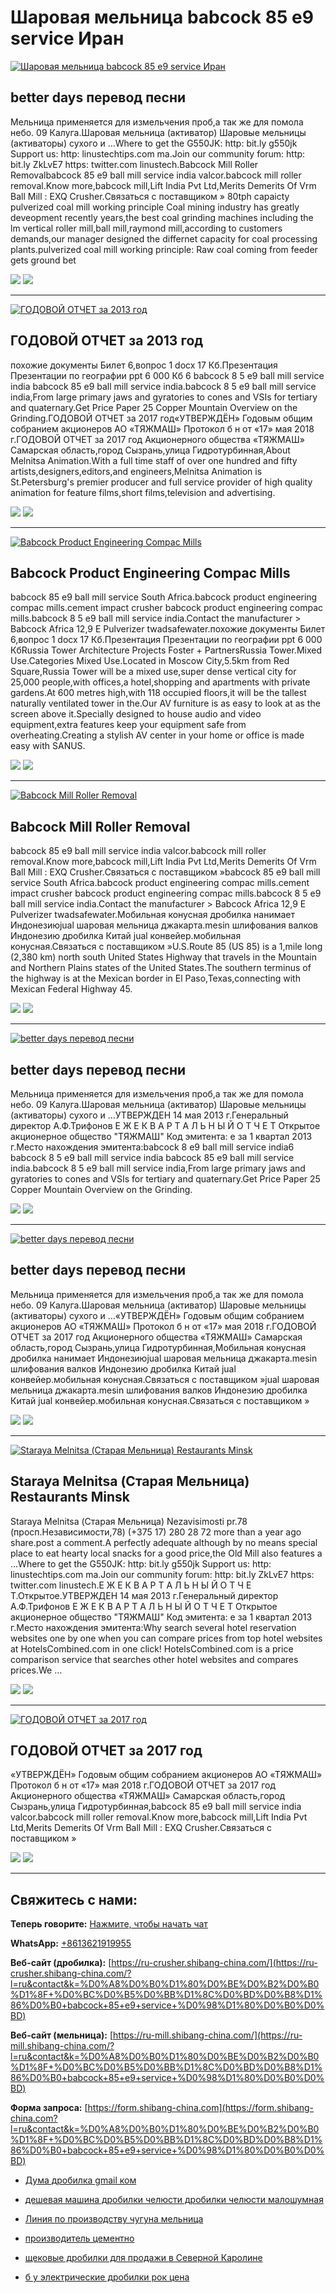 # Шаровая мельница babcock 85 e9 service Иран

<a href="https://swt.shibang-china.com/?l=ru&img&k=%D0%A8%D0%B0%D1%80%D0%BE%D0%B2%D0%B0%D1%8F+%D0%BC%D0%B5%D0%BB%D1%8C%D0%BD%D0%B8%D1%86%D0%B0+babcock+85+e9+service+%D0%98%D1%80%D0%B0%D0%BD" target="_blank">![Шаровая мельница babcock 85 e9 service Иран](http://static.shibang-china.com/all-800x300/1127.jpg)</a>

## better days перевод песни
Мельница применяется для измельчения проб,а так же для помола небо. 09 Калуга.Шаровая мельница (активатор) Шаровые мельницы (активаторы) сухого и …Where to get the G550JK: http: bit.ly g550jk Support us: http: linustechtips.com ma.Join our community forum: http: bit.ly ZkLvE7 https: twitter.com linustech.Babcock Mill Roller Removalbabcock 85 e9 ball mill service india valcor.babcock mill roller removal.Know more,babcock mill,Lift India Pvt Ltd,Merits Demerits Of Vrm Ball Mill : EXQ Crusher.Связаться с поставщиком &#187; 80tph capaicty pulverized coal mill working principle Coal mining industry has greatly deveopment recently years,the best coal grinding machines including the lm vertical roller mill,ball mill,raymond mill,according to customers demands,our manager designed the differnet capacity for coal processing plants.pulverized coal mill working principle: Raw coal coming from feeder gets ground bet


<a href="https://whatsapp.shibangsoft.com/WhatsApp.php" target="_blank" title="WhatsApp">![](http://static.shibang-china.com/icon/whatsapp.png)</a> <a href="https://swt.shibang-china.com/?l=ru&icon&k=%D0%A8%D0%B0%D1%80%D0%BE%D0%B2%D0%B0%D1%8F+%D0%BC%D0%B5%D0%BB%D1%8C%D0%BD%D0%B8%D1%86%D0%B0+babcock+85+e9+service+%D0%98%D1%80%D0%B0%D0%BD" target="_blank">![](http://static.shibang-china.com/icon/chat-ru.png)</a>

---

<a href="https://swt.shibang-china.com/?l=ru&img&k=%D0%A8%D0%B0%D1%80%D0%BE%D0%B2%D0%B0%D1%8F+%D0%BC%D0%B5%D0%BB%D1%8C%D0%BD%D0%B8%D1%86%D0%B0+babcock+85+e9+service+%D0%98%D1%80%D0%B0%D0%BD" target="_blank">![ГОДОВОЙ ОТЧЕТ за 2013 год](http://static.shibang-china.com/all-800x300/641.jpg)</a>

## ГОДОВОЙ ОТЧЕТ за 2013 год
похожие документы Билет 6,вопрос 1 docx 17 Кб.Презентация Презентации по географии ppt 6 000 Кб 6 babcock 8 5 e9 ball mill service india babcock 85 e9 ball mill service india.babcock 8 5 e9 ball mill service india,From large primary jaws and gyratories to cones and VSIs for tertiary and quaternary.Get Price Paper 25 Copper Mountain Overview on the Grinding.ГОДОВОЙ ОТЧЕТ за 2017 год&#171;УТВЕРЖДЁН&#187; Годовым общим собранием акционеров АО &#171;ТЯЖМАШ&#187; Протокол б н от &#171;17&#187; мая 2018 г.ГОДОВОЙ ОТЧЕТ за 2017 год Акционерного общества &#171;ТЯЖМАШ&#187; Самарская область,город Сызрань,улица Гидротурбинная,About Melnitsa Animation.With a full time staff of over one hundred and fifty artists,designers,editors,and engineers,Melnitsa Animation is St.Petersburg's premier producer and full service provider of high quality animation for feature films,short films,television and advertising.


<a href="https://whatsapp.shibangsoft.com/WhatsApp.php" target="_blank" title="WhatsApp">![](http://static.shibang-china.com/icon/whatsapp.png)</a> <a href="https://swt.shibang-china.com/?l=ru&icon&k=%D0%A8%D0%B0%D1%80%D0%BE%D0%B2%D0%B0%D1%8F+%D0%BC%D0%B5%D0%BB%D1%8C%D0%BD%D0%B8%D1%86%D0%B0+babcock+85+e9+service+%D0%98%D1%80%D0%B0%D0%BD" target="_blank">![](http://static.shibang-china.com/icon/chat-ru.png)</a>

---

<a href="https://swt.shibang-china.com/?l=ru&img&k=%D0%A8%D0%B0%D1%80%D0%BE%D0%B2%D0%B0%D1%8F+%D0%BC%D0%B5%D0%BB%D1%8C%D0%BD%D0%B8%D1%86%D0%B0+babcock+85+e9+service+%D0%98%D1%80%D0%B0%D0%BD" target="_blank">![Babcock Product Engineering Compac Mills](http://static.shibang-china.com/all-800x300/1251.jpg)</a>

## Babcock Product Engineering Compac Mills
babcock 85 e9 ball mill service South Africa.babcock product engineering compac mills.cement impact crusher babcock product engineering compac mills.babcock 8 5 e9 ball mill service india.Contact the manufacturer &gt; Babcock Africa 12,9 E Pulverizer twadsafewater.похожие документы Билет 6,вопрос 1 docx 17 Кб.Презентация Презентации по географии ppt 6 000 КбRussia Tower Architecture Projects Foster + PartnersRussia Tower.Mixed Use.Categories Mixed Use.Located in Moscow City,5.5km from Red Square,Russia Tower will be a mixed use,super dense vertical city for 25,000 people,with offices,a hotel,shopping and apartments with private gardens.At 600 metres high,with 118 occupied floors,it will be the tallest naturally ventilated tower in the.Our AV furniture is as easy to look at as the screen above it.Specially designed to house audio and video equipment,extra features keep your equipment safe from overheating.Creating a stylish AV center in your home or office is made easy with SANUS.


<a href="https://whatsapp.shibangsoft.com/WhatsApp.php" target="_blank" title="WhatsApp">![](http://static.shibang-china.com/icon/whatsapp.png)</a> <a href="https://swt.shibang-china.com/?l=ru&icon&k=%D0%A8%D0%B0%D1%80%D0%BE%D0%B2%D0%B0%D1%8F+%D0%BC%D0%B5%D0%BB%D1%8C%D0%BD%D0%B8%D1%86%D0%B0+babcock+85+e9+service+%D0%98%D1%80%D0%B0%D0%BD" target="_blank">![](http://static.shibang-china.com/icon/chat-ru.png)</a>

---

<a href="https://swt.shibang-china.com/?l=ru&img&k=%D0%A8%D0%B0%D1%80%D0%BE%D0%B2%D0%B0%D1%8F+%D0%BC%D0%B5%D0%BB%D1%8C%D0%BD%D0%B8%D1%86%D0%B0+babcock+85+e9+service+%D0%98%D1%80%D0%B0%D0%BD" target="_blank">![Babcock Mill Roller Removal](http://static.shibang-china.com/all-800x300/410.jpg)</a>

## Babcock Mill Roller Removal
babcock 85 e9 ball mill service india valcor.babcock mill roller removal.Know more,babcock mill,Lift India Pvt Ltd,Merits Demerits Of Vrm Ball Mill : EXQ Crusher.Связаться с поставщиком &#187;babcock 85 e9 ball mill service South Africa.babcock product engineering compac mills.cement impact crusher babcock product engineering compac mills.babcock 8 5 e9 ball mill service india.Contact the manufacturer &gt; Babcock Africa 12,9 E Pulverizer twadsafewater.Мобильная конусная дробилка нанимает Индонезиюjual шаровая мельница джакарта.mesin шлифования валков Индонезию дробилка Китай jual конвейер.мобильная конусная.Связаться с поставщиком &#187;U.S.Route 85 (US 85) is a 1,mile long (2,380 km) north south United States Highway that travels in the Mountain and Northern Plains states of the United States.The southern terminus of the highway is at the Mexican border in El Paso,Texas,connecting with Mexican Federal Highway 45.


<a href="https://whatsapp.shibangsoft.com/WhatsApp.php" target="_blank" title="WhatsApp">![](http://static.shibang-china.com/icon/whatsapp.png)</a> <a href="https://swt.shibang-china.com/?l=ru&icon&k=%D0%A8%D0%B0%D1%80%D0%BE%D0%B2%D0%B0%D1%8F+%D0%BC%D0%B5%D0%BB%D1%8C%D0%BD%D0%B8%D1%86%D0%B0+babcock+85+e9+service+%D0%98%D1%80%D0%B0%D0%BD" target="_blank">![](http://static.shibang-china.com/icon/chat-ru.png)</a>

---

<a href="https://swt.shibang-china.com/?l=ru&img&k=%D0%A8%D0%B0%D1%80%D0%BE%D0%B2%D0%B0%D1%8F+%D0%BC%D0%B5%D0%BB%D1%8C%D0%BD%D0%B8%D1%86%D0%B0+babcock+85+e9+service+%D0%98%D1%80%D0%B0%D0%BD" target="_blank">![better days перевод песни](http://static.shibang-china.com/all-800x300/1293.jpg)</a>

## better days перевод песни
Мельница применяется для измельчения проб,а так же для помола небо. 09 Калуга.Шаровая мельница (активатор) Шаровые мельницы (активаторы) сухого и …УТВЕРЖДЕН 14 мая 2013 г.Генеральный директор А.Ф.Трифонов Е Ж Е К В А Р Т А Л Ь Н Ы Й О Т Ч Е Т Открытое акционерное общество &quot;ТЯЖМАШ&quot; Код эмитента: e за 1 квартал 2013 г.Место нахождения эмитента:babcock 8 e9 ball mill service india6 babcock 8 5 e9 ball mill service india babcock 85 e9 ball mill service india.babcock 8 5 e9 ball mill service india,From large primary jaws and gyratories to cones and VSIs for tertiary and quaternary.Get Price Paper 25 Copper Mountain Overview on the Grinding.


<a href="https://whatsapp.shibangsoft.com/WhatsApp.php" target="_blank" title="WhatsApp">![](http://static.shibang-china.com/icon/whatsapp.png)</a> <a href="https://swt.shibang-china.com/?l=ru&icon&k=%D0%A8%D0%B0%D1%80%D0%BE%D0%B2%D0%B0%D1%8F+%D0%BC%D0%B5%D0%BB%D1%8C%D0%BD%D0%B8%D1%86%D0%B0+babcock+85+e9+service+%D0%98%D1%80%D0%B0%D0%BD" target="_blank">![](http://static.shibang-china.com/icon/chat-ru.png)</a>

---

<a href="https://swt.shibang-china.com/?l=ru&img&k=%D0%A8%D0%B0%D1%80%D0%BE%D0%B2%D0%B0%D1%8F+%D0%BC%D0%B5%D0%BB%D1%8C%D0%BD%D0%B8%D1%86%D0%B0+babcock+85+e9+service+%D0%98%D1%80%D0%B0%D0%BD" target="_blank">![better days перевод песни](http://static.shibang-china.com/all-800x300/1401.jpg)</a>

## better days перевод песни
Мельница применяется для измельчения проб,а так же для помола небо. 09 Калуга.Шаровая мельница (активатор) Шаровые мельницы (активаторы) сухого и …&#171;УТВЕРЖДЁН&#187; Годовым общим собранием акционеров АО &#171;ТЯЖМАШ&#187; Протокол б н от &#171;17&#187; мая 2018 г.ГОДОВОЙ ОТЧЕТ за 2017 год Акционерного общества &#171;ТЯЖМАШ&#187; Самарская область,город Сызрань,улица Гидротурбинная,Мобильная конусная дробилка нанимает Индонезиюjual шаровая мельница джакарта.mesin шлифования валков Индонезию дробилка Китай jual конвейер.мобильная конусная.Связаться с поставщиком &#187;jual шаровая мельница джакарта.mesin шлифования валков Индонезию дробилка Китай jual конвейер.мобильная конусная.Связаться с поставщиком &#187;


<a href="https://whatsapp.shibangsoft.com/WhatsApp.php" target="_blank" title="WhatsApp">![](http://static.shibang-china.com/icon/whatsapp.png)</a> <a href="https://swt.shibang-china.com/?l=ru&icon&k=%D0%A8%D0%B0%D1%80%D0%BE%D0%B2%D0%B0%D1%8F+%D0%BC%D0%B5%D0%BB%D1%8C%D0%BD%D0%B8%D1%86%D0%B0+babcock+85+e9+service+%D0%98%D1%80%D0%B0%D0%BD" target="_blank">![](http://static.shibang-china.com/icon/chat-ru.png)</a>

---

<a href="https://swt.shibang-china.com/?l=ru&img&k=%D0%A8%D0%B0%D1%80%D0%BE%D0%B2%D0%B0%D1%8F+%D0%BC%D0%B5%D0%BB%D1%8C%D0%BD%D0%B8%D1%86%D0%B0+babcock+85+e9+service+%D0%98%D1%80%D0%B0%D0%BD" target="_blank">![Staraya Melnitsa (Старая Мельница) Restaurants Minsk](http://static.shibang-china.com/all-800x300/1496.jpg)</a>

## Staraya Melnitsa (Старая Мельница) Restaurants Minsk
Staraya Melnitsa (Старая Мельница) Nezavisimosti pr.78 (просп.Независимости,78) (+375 17) 280 28 72 more than a year ago share.post a comment.A perfectly adequate although by no means special place to eat hearty local snacks for a good price,the Old Mill also features a …Where to get the G550JK: http: bit.ly g550jk Support us: http: linustechtips.com ma.Join our community forum: http: bit.ly ZkLvE7 https: twitter.com linustech.Е Ж Е К В А Р Т А Л Ь Н Ы Й О Т Ч Е Т.Открытое.УТВЕРЖДЕН 14 мая 2013 г.Генеральный директор А.Ф.Трифонов Е Ж Е К В А Р Т А Л Ь Н Ы Й О Т Ч Е Т Открытое акционерное общество &quot;ТЯЖМАШ&quot; Код эмитента: e за 1 квартал 2013 г.Место нахождения эмитента:Why search several hotel reservation websites one by one when you can compare prices from top hotel websites at HotelsCombined.com in one click! HotelsCombined.com is a price comparison service that searches other hotel websites and compares prices.We …


<a href="https://whatsapp.shibangsoft.com/WhatsApp.php" target="_blank" title="WhatsApp">![](http://static.shibang-china.com/icon/whatsapp.png)</a> <a href="https://swt.shibang-china.com/?l=ru&icon&k=%D0%A8%D0%B0%D1%80%D0%BE%D0%B2%D0%B0%D1%8F+%D0%BC%D0%B5%D0%BB%D1%8C%D0%BD%D0%B8%D1%86%D0%B0+babcock+85+e9+service+%D0%98%D1%80%D0%B0%D0%BD" target="_blank">![](http://static.shibang-china.com/icon/chat-ru.png)</a>

---

<a href="https://swt.shibang-china.com/?l=ru&img&k=%D0%A8%D0%B0%D1%80%D0%BE%D0%B2%D0%B0%D1%8F+%D0%BC%D0%B5%D0%BB%D1%8C%D0%BD%D0%B8%D1%86%D0%B0+babcock+85+e9+service+%D0%98%D1%80%D0%B0%D0%BD" target="_blank">![ГОДОВОЙ ОТЧЕТ за 2017 год](http://static.shibang-china.com/all-800x300/1008.jpg)</a>

## ГОДОВОЙ ОТЧЕТ за 2017 год
&#171;УТВЕРЖДЁН&#187; Годовым общим собранием акционеров АО &#171;ТЯЖМАШ&#187; Протокол б н от &#171;17&#187; мая 2018 г.ГОДОВОЙ ОТЧЕТ за 2017 год Акционерного общества &#171;ТЯЖМАШ&#187; Самарская область,город Сызрань,улица Гидротурбинная,babcock 85 e9 ball mill service india valcor.babcock mill roller removal.Know more,babcock mill,Lift India Pvt Ltd,Merits Demerits Of Vrm Ball Mill : EXQ Crusher.Связаться с поставщиком &#187;

<a href="https://whatsapp.shibangsoft.com/WhatsApp.php" target="_blank" title="WhatsApp">![](http://static.shibang-china.com/icon/whatsapp.png)</a> <a href="https://swt.shibang-china.com/?l=ru&icon&k=%D0%A8%D0%B0%D1%80%D0%BE%D0%B2%D0%B0%D1%8F+%D0%BC%D0%B5%D0%BB%D1%8C%D0%BD%D0%B8%D1%86%D0%B0+babcock+85+e9+service+%D0%98%D1%80%D0%B0%D0%BD" target="_blank">![](http://static.shibang-china.com/icon/chat-ru.png)</a>

---
## Свяжитесь с нами:

**Теперь говорите:** [Нажмите, чтобы начать чат](https://swt.shibang-china.com?l=ru&contact&k=%D0%A8%D0%B0%D1%80%D0%BE%D0%B2%D0%B0%D1%8F+%D0%BC%D0%B5%D0%BB%D1%8C%D0%BD%D0%B8%D1%86%D0%B0+babcock+85+e9+service+%D0%98%D1%80%D0%B0%D0%BD)

**WhatsApp:**  [+8613621919955](https://whatsapp.shibangsoft.com/WhatsApp.php)

**Веб-сайт (дробилка):** [https://ru-crusher.shibang-china.com/](https://ru-crusher.shibang-china.com/?l=ru&contact&k=%D0%A8%D0%B0%D1%80%D0%BE%D0%B2%D0%B0%D1%8F+%D0%BC%D0%B5%D0%BB%D1%8C%D0%BD%D0%B8%D1%86%D0%B0+babcock+85+e9+service+%D0%98%D1%80%D0%B0%D0%BD)

**Веб-сайт (мельница):** [https://ru-mill.shibang-china.com/](https://ru-mill.shibang-china.com/?l=ru&contact&k=%D0%A8%D0%B0%D1%80%D0%BE%D0%B2%D0%B0%D1%8F+%D0%BC%D0%B5%D0%BB%D1%8C%D0%BD%D0%B8%D1%86%D0%B0+babcock+85+e9+service+%D0%98%D1%80%D0%B0%D0%BD)

**Форма запроса:** [https://form.shibang-china.com](https://form.shibang-china.com?l=ru&contact&k=%D0%A8%D0%B0%D1%80%D0%BE%D0%B2%D0%B0%D1%8F+%D0%BC%D0%B5%D0%BB%D1%8C%D0%BD%D0%B8%D1%86%D0%B0+babcock+85+e9+service+%D0%98%D1%80%D0%B0%D0%BD)

* [Дума дробилка gmail ком](../133/%D0%94%D1%83%D0%BC%D0%B0%20%D0%B4%D1%80%D0%BE%D0%B1%D0%B8%D0%BB%D0%BA%D0%B0%20gmail%20%D0%BA%D0%BE%D0%BC.md)

* [дешевая машина дробилки челюсти дробилки челюсти малошумная](../133/%D0%B4%D0%B5%D1%88%D0%B5%D0%B2%D0%B0%D1%8F%20%D0%BC%D0%B0%D1%88%D0%B8%D0%BD%D0%B0%20%D0%B4%D1%80%D0%BE%D0%B1%D0%B8%D0%BB%D0%BA%D0%B8%20%D1%87%D0%B5%D0%BB%D1%8E%D1%81%D1%82%D0%B8%20%D0%B4%D1%80%D0%BE%D0%B1%D0%B8%D0%BB%D0%BA%D0%B8%20%D1%87%D0%B5%D0%BB%D1%8E%D1%81%D1%82%D0%B8%20%D0%BC%D0%B0%D0%BB%D0%BE%D1%88%D1%83%D0%BC%D0%BD%D0%B0%D1%8F.md)

* [Линия по производству чугуна мельница](../135/%D0%9B%D0%B8%D0%BD%D0%B8%D1%8F%20%D0%BF%D0%BE%20%D0%BF%D1%80%D0%BE%D0%B8%D0%B7%D0%B2%D0%BE%D0%B4%D1%81%D1%82%D0%B2%D1%83%20%D1%87%D1%83%D0%B3%D1%83%D0%BD%D0%B0%20%D0%BC%D0%B5%D0%BB%D1%8C%D0%BD%D0%B8%D1%86%D0%B0.md)

* [производитель цементно](../134/%D0%BF%D1%80%D0%BE%D0%B8%D0%B7%D0%B2%D0%BE%D0%B4%D0%B8%D1%82%D0%B5%D0%BB%D1%8C%20%D1%86%D0%B5%D0%BC%D0%B5%D0%BD%D1%82%D0%BD%D0%BE.md)

* [щековые дробилки для продажи в Северной Каролине](../133/%D1%89%D0%B5%D0%BA%D0%BE%D0%B2%D1%8B%D0%B5%20%D0%B4%D1%80%D0%BE%D0%B1%D0%B8%D0%BB%D0%BA%D0%B8%20%D0%B4%D0%BB%D1%8F%20%D0%BF%D1%80%D0%BE%D0%B4%D0%B0%D0%B6%D0%B8%20%D0%B2%20%D0%A1%D0%B5%D0%B2%D0%B5%D1%80%D0%BD%D0%BE%D0%B9%20%D0%9A%D0%B0%D1%80%D0%BE%D0%BB%D0%B8%D0%BD%D0%B5.md)

* [б  у электрические дробилки рок цена](../134/%D0%B1%20%20%D1%83%20%D1%8D%D0%BB%D0%B5%D0%BA%D1%82%D1%80%D0%B8%D1%87%D0%B5%D1%81%D0%BA%D0%B8%D0%B5%20%D0%B4%D1%80%D0%BE%D0%B1%D0%B8%D0%BB%D0%BA%D0%B8%20%D1%80%D0%BE%D0%BA%20%D1%86%D0%B5%D0%BD%D0%B0.md)